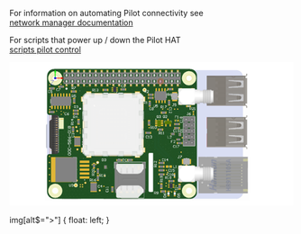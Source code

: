 
For information on automating Pilot connectivity see  
[network manager documentation](./networkManagerDocs/README.md)  
  
For scripts that power up / down the Pilot HAT  
[scripts pilot control](./scripts_pilotControl/)
  
![Picture of pilot_should appear here alt <](./images/PilotPCA.png "Pilot")

img[alt$=">"] {
  float: left;
}
